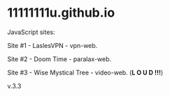 # 11111111u.github.io

<p>  JavaScript sites:</p>
<p>Site #1 - LaslesVPN - vpn-web.</p>
<p>Site #2 - Doom Time - paralax-web.</p>
<p>Site #3 - Wise Mystical Tree - video-web. (<strong>L O U D !!!</strong>)</p>
<p>v.3.3
